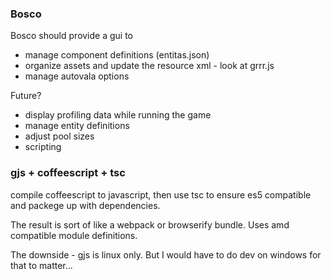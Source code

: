 ### Bosco ###

Bosco should provide a gui to 
* manage component definitions (entitas.json)
* organize assets and update the resource xml - look at grrr.js
* manage autovala options

Future?
* display profiling data while running the game
* manage entity definitions
* adjust pool sizes
* scripting




### gjs + coffeescript + tsc

compile coffeescript to javascript, then
use tsc to ensure es5 compatible and packege up with dependencies.

The result is sort of like a webpack or browserify bundle.
Uses amd compatible module definitions.


The downside - gjs is linux only.
But I would have to do dev on windows for that to matter...

